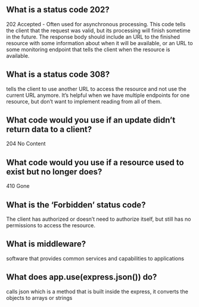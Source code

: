 ## What is a status code 202?
202 Accepted - Often used for asynchronous processing. This code tells the client that the request was valid, but its processing will finish sometime in the future. The response body should include an URL to the finished resource with some information about when it will be available, or an URL to some monitoring endpoint that tells the client when the resource is available.
## What is a status code 308?
tells the client to use another URL to access the resource and not use the current URL anymore. It’s helpful when we have multiple endpoints for one resource, but don’t want to implement reading from all of them.
## What code would you use if an update didn’t return data to a client? 
204 No Content
## What code would you use if a resource used to exist but no longer does?
410 Gone
## What is the ‘Forbidden’ status code?
The client has authorized or doesn’t need to authorize itself, but still has no permissions to access the resource.

## What is middleware?
software that provides common services and capabilities to applications
## What does app.use(express.json()) do?
calls json which is a method that is built inside the express, it converts the objects to arrays or strings
